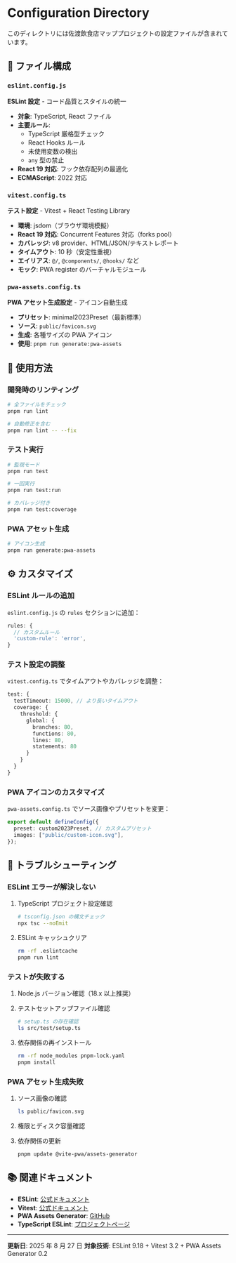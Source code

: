 # Configuration Directory

このディレクトリには佐渡飲食店マッププロジェクトの設定ファイルが含まれています。

## 📁 ファイル構成

### `eslint.config.js`

**ESLint 設定** - コード品質とスタイルの統一

- **対象**: TypeScript, React ファイル
- **主要ルール**:
  - TypeScript 厳格型チェック
  - React Hooks ルール
  - 未使用変数の検出
  - `any` 型の禁止
- **React 19 対応**: フック依存配列の最適化
- **ECMAScript**: 2022 対応

### `vitest.config.ts`

**テスト設定** - Vitest + React Testing Library

- **環境**: jsdom（ブラウザ環境模擬）
- **React 19 対応**: Concurrent Features 対応（forks pool）
- **カバレッジ**: v8 provider、HTML/JSON/テキストレポート
- **タイムアウト**: 10 秒（安定性重視）
- **エイリアス**: `@/`, `@components/`, `@hooks/` など
- **モック**: PWA register のバーチャルモジュール

### `pwa-assets.config.ts`

**PWA アセット生成設定** - アイコン自動生成

- **プリセット**: minimal2023Preset（最新標準）
- **ソース**: `public/favicon.svg`
- **生成**: 各種サイズの PWA アイコン
- **使用**: `pnpm run generate:pwa-assets`

## 🚀 使用方法

### 開発時のリンティング

```bash
# 全ファイルをチェック
pnpm run lint

# 自動修正を含む
pnpm run lint -- --fix
```

### テスト実行

```bash
# 監視モード
pnpm run test

# 一回実行
pnpm run test:run

# カバレッジ付き
pnpm run test:coverage
```

### PWA アセット生成

```bash
# アイコン生成
pnpm run generate:pwa-assets
```

## ⚙️ カスタマイズ

### ESLint ルールの追加

`eslint.config.js` の `rules` セクションに追加：

```javascript
rules: {
  // カスタムルール
  'custom-rule': 'error',
}
```

### テスト設定の調整

`vitest.config.ts` でタイムアウトやカバレッジを調整：

```typescript
test: {
  testTimeout: 15000, // より長いタイムアウト
  coverage: {
    threshold: {
      global: {
        branches: 80,
        functions: 80,
        lines: 80,
        statements: 80
      }
    }
  }
}
```

### PWA アイコンのカスタマイズ

`pwa-assets.config.ts` でソース画像やプリセットを変更：

```typescript
export default defineConfig({
  preset: custom2023Preset, // カスタムプリセット
  images: ["public/custom-icon.svg"],
});
```

## 🔧 トラブルシューティング

### ESLint エラーが解決しない

1. TypeScript プロジェクト設定確認

   ```bash
   # tsconfig.json の構文チェック
   npx tsc --noEmit
   ```

2. ESLint キャッシュクリア

   ```bash
   rm -rf .eslintcache
   pnpm run lint
   ```

### テストが失敗する

1. Node.js バージョン確認（18.x 以上推奨）
2. テストセットアップファイル確認

   ```bash
   # setup.ts の存在確認
   ls src/test/setup.ts
   ```

3. 依存関係の再インストール

   ```bash
   rm -rf node_modules pnpm-lock.yaml
   pnpm install
   ```

### PWA アセット生成失敗

1. ソース画像の確認

   ```bash
   ls public/favicon.svg
   ```

2. 権限とディスク容量確認
3. 依存関係の更新

   ```bash
   pnpm update @vite-pwa/assets-generator
   ```

## 📚 関連ドキュメント

- **ESLint**: [公式ドキュメント](https://eslint.org/)
- **Vitest**: [公式ドキュメント](https://vitest.dev/)
- **PWA Assets Generator**: [GitHub](https://github.com/vite-pwa/assets-generator)
- **TypeScript ESLint**: [プロジェクトページ](https://typescript-eslint.io/)

---

**更新日**: 2025 年 8 月 27 日
**対象技術**: ESLint 9.18 + Vitest 3.2 + PWA Assets Generator 0.2
